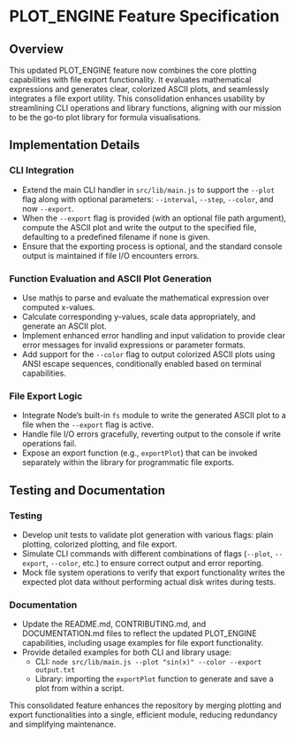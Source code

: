 # PLOT_ENGINE Feature Specification

## Overview
This updated PLOT_ENGINE feature now combines the core plotting capabilities with file export functionality. It evaluates mathematical expressions and generates clear, colorized ASCII plots, and seamlessly integrates a file export utility. This consolidation enhances usability by streamlining CLI operations and library functions, aligning with our mission to be the go-to plot library for formula visualisations.

## Implementation Details
### CLI Integration
- Extend the main CLI handler in `src/lib/main.js` to support the `--plot` flag along with optional parameters: `--interval`, `--step`, `--color`, and now `--export`.
- When the `--export` flag is provided (with an optional file path argument), compute the ASCII plot and write the output to the specified file, defaulting to a predefined filename if none is given.
- Ensure that the exporting process is optional, and the standard console output is maintained if file I/O encounters errors.

### Function Evaluation and ASCII Plot Generation
- Use mathjs to parse and evaluate the mathematical expression over computed x-values. 
- Calculate corresponding y-values, scale data appropriately, and generate an ASCII plot.
- Implement enhanced error handling and input validation to provide clear error messages for invalid expressions or parameter formats.
- Add support for the `--color` flag to output colorized ASCII plots using ANSI escape sequences, conditionally enabled based on terminal capabilities.

### File Export Logic
- Integrate Node’s built-in `fs` module to write the generated ASCII plot to a file when the `--export` flag is active. 
- Handle file I/O errors gracefully, reverting output to the console if write operations fail.
- Expose an export function (e.g., `exportPlot`) that can be invoked separately within the library for programmatic file exports.

## Testing and Documentation
### Testing
- Develop unit tests to validate plot generation with various flags: plain plotting, colorized plotting, and file export.
- Simulate CLI commands with different combinations of flags (`--plot`, `--export`, `--color`, etc.) to ensure correct output and error reporting.
- Mock file system operations to verify that export functionality writes the expected plot data without performing actual disk writes during tests.

### Documentation
- Update the README.md, CONTRIBUTING.md, and DOCUMENTATION.md files to reflect the updated PLOT_ENGINE capabilities, including usage examples for file export functionality.
- Provide detailed examples for both CLI and library usage:
  - CLI: `node src/lib/main.js --plot "sin(x)" --color --export output.txt`
  - Library: importing the `exportPlot` function to generate and save a plot from within a script.

This consolidated feature enhances the repository by merging plotting and export functionalities into a single, efficient module, reducing redundancy and simplifying maintenance.
